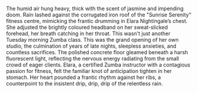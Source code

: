 The humid air hung heavy, thick with the scent of jasmine and impending doom.  Rain lashed against the corrugated iron roof of the "Sunrise Serenity" fitness centre, mimicking the frantic drumming in Elara Nightingale’s chest.  She adjusted the brightly coloured headband on her sweat-slicked forehead, her breath catching in her throat.  This wasn't just another Tuesday morning Zumba class.  This was the grand opening of her own studio, the culmination of years of late nights, sleepless anxieties, and countless sacrifices.  The polished concrete floor gleamed beneath a harsh fluorescent light, reflecting the nervous energy radiating from the small crowd of eager clients.  Elara, a certified Zumba instructor with a contagious passion for fitness, felt the familiar knot of anticipation tighten in her stomach.  Her heart pounded a frantic rhythm against her ribs, a counterpoint to the insistent drip, drip, drip of the relentless rain.
